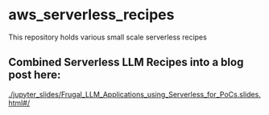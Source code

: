 # aws_serverless_recipes
This repository holds various small scale serverless recipes


## Combined Serverless LLM Recipes into a blog post here:
[./jupyter_slides/Frugal_LLM_Applications_using_Serverless_for_PoCs.slides.html#/](https://senthilkumarm1901.github.io/aws_serverless_recipes/jupyter_slides/Frugal_LLM_Applications_using_Serverless_for_PoCs.slides.html#/)
